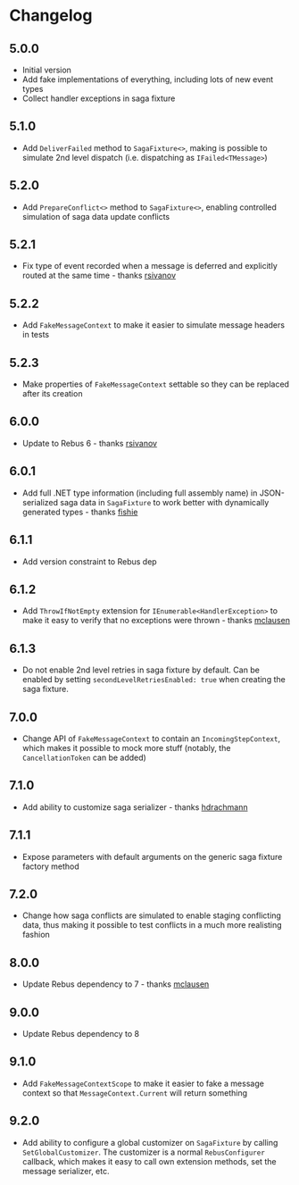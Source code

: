 # Changelog

## 5.0.0
* Initial version
* Add fake implementations of everything, including lots of new event types
* Collect handler exceptions in saga fixture

## 5.1.0
* Add `DeliverFailed` method to `SagaFixture<>`, making is possible to simulate 2nd level dispatch (i.e. dispatching as `IFailed<TMessage>`)

## 5.2.0
* Add `PrepareConflict<>` method to `SagaFixture<>`, enabling controlled simulation of saga data update conflicts

## 5.2.1
* Fix type of event recorded when a message is deferred and explicitly routed at the same time - thanks [rsivanov]

## 5.2.2
* Add `FakeMessageContext` to make it easier to simulate message headers in tests

## 5.2.3
* Make properties of `FakeMessageContext` settable so they can be replaced after its creation

## 6.0.0
* Update to Rebus 6 - thanks [rsivanov]

## 6.0.1
* Add full .NET type information (including full assembly name) in JSON-serialized saga data in `SagaFixture` to work better with dynamically generated types - thanks [fishie]

## 6.1.1
* Add version constraint to Rebus dep

## 6.1.2
* Add `ThrowIfNotEmpty` extension for `IEnumerable<HandlerException>` to make it easy to verify that no exceptions were thrown - thanks [mclausen]

## 6.1.3
* Do not enable 2nd level retries in saga fixture by default. Can be enabled by setting `secondLevelRetriesEnabled: true` when creating the saga fixture.

## 7.0.0
* Change API of `FakeMessageContext` to contain an `IncomingStepContext`, which makes it possible to mock more stuff (notably, the `CancellationToken` can be added)

## 7.1.0
* Add ability to customize saga serializer - thanks [hdrachmann]

## 7.1.1
* Expose parameters with default arguments on the generic saga fixture factory method

## 7.2.0
* Change how saga conflicts are simulated to enable staging conflicting data, thus making it possible to test conflicts in a much more realisting fashion

## 8.0.0
* Update Rebus dependency to 7 - thanks [mclausen]

## 9.0.0
* Update Rebus dependency to 8

## 9.1.0
* Add `FakeMessageContextScope` to make it easier to fake a message context so that `MessageContext.Current` will return something

## 9.2.0
* Add ability to configure a global customizer on `SagaFixture` by calling `SetGlobalCustomizer`. The customizer is a normal `RebusConfigurer` callback, which makes it easy to call own extension methods, set the message serializer, etc.

[fishie]: https://github.com/fishie
[hdrachmann]: https://github.com/hdrachmann
[mclausen]: https://github.com/mclausen
[rsivanov]: https://github.com/rsivanov